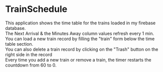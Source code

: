 # TrainSchedule

This application shows the time table for the trains loaded in my firebase database.</br>
The Next Arrival & the Minutes Away column values refresh every 1 min.</br>
You can load a new train record by filling the "train" form below the time table section.</br>
You can also delete a train record by clicking on the "Trash" button on the right side in the record</br>
Every time you add a new train or remove a train, the timer restarts the countdown from 60 to 0.
